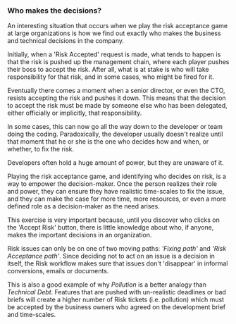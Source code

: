 ### Who makes the decisions?

An interesting situation that occurs when we play the risk acceptance game at large organizations is how we find out exactly who makes the business and technical decisions in the company.

Initially, when a 'Risk Accepted' request is made, what tends to happen is that the risk is pushed up the management chain, where each player pushes their boss to accept the risk. After all, what is at stake is who will take responsibility for that risk, and in some cases, who might be fired for it.

Eventually there comes a moment when a senior director, or even the CTO, resists accepting the risk and pushes it down. This means that the decision to accept the risk must be made by someone else who has been delegated, either officially or implicitly, that responsibility.

In some cases, this can now go all the way down to the developer or team doing the coding. Paradoxically, the developer usually doesn't realize until that moment that he or she is the one who decides how and when, or whether, to fix the risk.

Developers often hold a huge amount of power, but they are unaware of it.

Playing the risk acceptance game, and identifying who decides on risk, is a way to empower the decision-maker. Once the person realizes their role and power, they can ensure they have realistic time-scales to fix the issue, and they can make the case for more time, more resources, or even a more defined role as a decision-maker as the need arises.

This exercise is very important because, until you discover who clicks on the 'Accept Risk' button, there is little knowledge about who, if anyone, makes the important decisions in an organization.

Risk issues can only be on one of two moving paths: _'Fixing path'_ and _'Risk Acceptance path'_. Since deciding not to act on an issue is a decision in itself, the Risk workflow makes sure that issues don't 'disappear' in informal conversions, emails or documents.

This is also a good example of why _Pollution_ is a better analogy than _Technical Debt_. Features that are pushed with un-realistic deadlines or bad briefs will create a higher number of Risk tickets (i.e. pollution) which must be accepted by the business owners who agreed on the development brief and time-scales.
